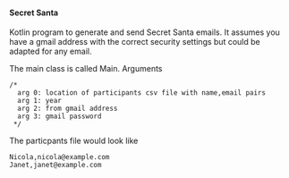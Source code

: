 #### Secret Santa

Kotlin program to generate and send Secret Santa emails.  It assumes you have a gmail address with the correct security settings but could be adapted for any email.

The main class is called Main.  Arguments

    /*
      arg 0: location of participants csv file with name,email pairs
      arg 1: year
      arg 2: from gmail address
      arg 3: gmail password
     */ 
     
The particpants file would look like

    Nicola,nicola@example.com
    Janet,janet@example.com